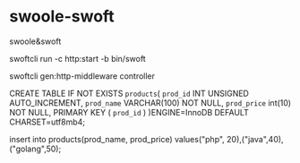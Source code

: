 # swoole-swoft
swoole&amp;swoft

swoftcli run -c http:start -b bin/swoft 

swoftcli gen:http-middleware controller

CREATE TABLE IF NOT EXISTS `products`(
   `prod_id` INT UNSIGNED AUTO_INCREMENT,
   `prod_name` VARCHAR(100) NOT NULL,
   `prod_price` int(10) NOT NULL,
   PRIMARY KEY ( `prod_id` )
)ENGINE=InnoDB DEFAULT CHARSET=utf8mb4;

 insert into products(prod_name, prod_price) values("php", 20),("java",40),("golang",50);
